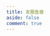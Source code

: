 ```yaml
---
title: 友圈鱼塘
aside: false
comment: true
---
```

<div class="friend-circle-container">  
  <div class="root-container">  
      <div id="friend-circle-lite-root"></div>  
  </div>  
</div>  
  
<style>  
.friend-circle-container {  
    font-family: Arial, sans-serif;  
    display: flex;  
    flex-direction: column;  
    justify-content: center;  
    align-items: center;  
    min-height: 100vh;  
    margin: 0;  
    overflow-y: scroll;  
    overflow-x: hidden;  
}  
.root-container {  
    width: 100%;  
    margin-top: 40px;  
    max-width: 1100px;  
}  
@media (max-width: 1200px) {  
    .root-container {  
        max-width: 95%;  
        margin-top: 20px;  
    }  
}  
</style>  
  
<script setup>  
import { onMounted } from 'vue'  
  
onMounted(() => {  
    // 设置 UserConfig 配置，避免页面加载时未定义  
    if (typeof window.UserConfig === 'undefined') {  
        window.UserConfig = {  
            private_api_url: 'https://friend.xingji.fun/',  
            page_turning_number: 20,  
            error_img: 'https://cdn.bsgun.cn/Hexo-static/img/error-404.avif'  
        }  
    }  
  
    // 动态加载 fclite.js 并确保初始化  
    const script = document.createElement('script');  
    script.src = "/js/fclite.js";  
    script.defer = true;  
    script.onload = () => {  
        // 确保 fclite.js 初始化完成  
        if (typeof window.FriendCircleLite !== 'undefined') {  
            window.FriendCircleLite.init();  
        }  
    };  
    document.body.appendChild(script);  
})  
</script>  
  
<link rel="stylesheet" href="/css/fclite.css">
